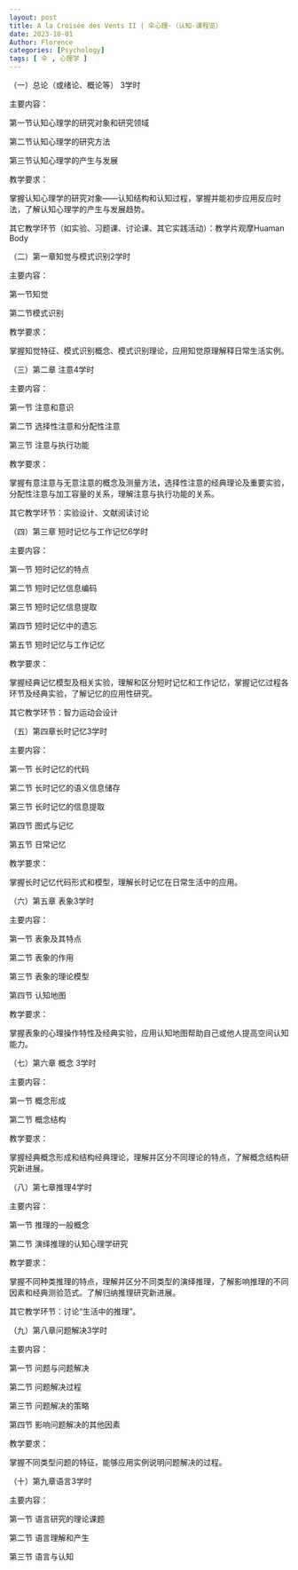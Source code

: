 ```yaml
---
layout: post
title: A la Croisée des Vents II | 伞心理-（认知-课程览）
date: 2023-10-01
Author: Florence
categories: [Psychology]
tags: [ 伞 , 心理学 ]
---
```


（一）总论（或绪论、概论等）    3学时

主要内容：

第一节认知心理学的研究对象和研究领域

第二节认知心理学的研究方法

第三节认知心理学的产生与发展

教学要求：

掌握认知心理学的研究对象——认知结构和认知过程，掌握并能初步应用反应时法，了解认知心理学的产生与发展趋势。

其它教学环节（如实验、习题课、讨论课、其它实践活动）：教学片观摩Huaman Body

（二）第一章知觉与模式识别2学时

主要内容：

第一节知觉

第二节模式识别

教学要求：

掌握知觉特征、模式识别概念、模式识别理论，应用知觉原理解释日常生活实例。

（三）第二章 注意4学时

主要内容：

第一节 注意和意识

第二节 选择性注意和分配性注意

第三节 注意与执行功能

教学要求：

掌握有意注意与无意注意的概念及测量方法，选择性注意的经典理论及重要实验，分配性注意与加工容量的关系，理解注意与执行功能的关系。

其它教学环节：实验设计、文献阅读讨论

（四）第三章 短时记忆与工作记忆6学时

主要内容：

第一节 短时记忆的特点

第二节 短时记忆信息编码

第三节 短时记忆信息提取

第四节 短时记忆中的遗忘

第五节 短时记忆与工作记忆

教学要求：

掌握经典记忆模型及相关实验，理解和区分短时记忆和工作记忆，掌握记忆过程各环节及经典实验，了解记忆的应用性研究。

其它教学环节：智力运动会设计

（五）第四章长时记忆3学时

主要内容：

第一节 长时记忆的代码

第二节 长时记忆的语义信息储存

第三节 长时记忆的信息提取

第四节 图式与记忆

第五节 日常记忆

教学要求：

掌握长时记忆代码形式和模型，理解长时记忆在日常生活中的应用。

（六）第五章 表象3学时

主要内容：

第一节 表象及其特点

第二节 表象的作用

第三节 表象的理论模型

第四节 认知地图

教学要求：

掌握表象的心理操作特性及经典实验，应用认知地图帮助自己或他人提高空间认知能力。

（七）第六章 概念           3学时

主要内容：

第一节 概念形成

第二节 概念结构

教学要求：

掌握经典概念形成和结构经典理论，理解并区分不同理论的特点，了解概念结构研究新进展。

（八）第七章推理4学时

主要内容：

第一节 推理的一般概念

第二节 演绎推理的认知心理学研究

教学要求：

掌握不同种类推理的特点，理解并区分不同类型的演绎推理，了解影响推理的不同因素和经典测验范式。了解归纳推理研究新进展。

其它教学环节：讨论“生活中的推理”。

（九）第八章问题解决3学时

主要内容：

第一节 问题与问题解决

第二节 问题解决过程

第三节 问题解决的策略

第四节 影响问题解决的其他因素

教学要求：

掌握不同类型问题的特征，能够应用实例说明问题解决的过程。

（十）第九章语言3学时

主要内容：

第一节 语言研究的理论课题

第二节 语言理解和产生

第三节 语言与认知